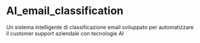 # AI_email_classification
Un sistema intelligente di classificazione email sviluppato per automatizzare il customer support aziendale con tecnologie AI 
